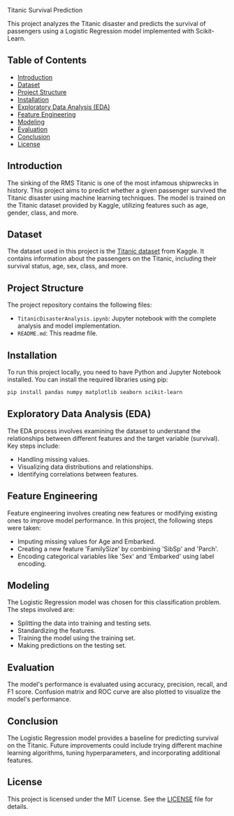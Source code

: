 
Titanic Survival Prediction

This project analyzes the Titanic disaster and predicts the survival of passengers using a Logistic Regression model implemented with Scikit-Learn.

## Table of Contents
- [Introduction](#introduction)
- [Dataset](#dataset)
- [Project Structure](#project-structure)
- [Installation](#installation)
- [Exploratory Data Analysis (EDA)](#exploratory-data-analysis-eda)
- [Feature Engineering](#feature-engineering)
- [Modeling](#modeling)
- [Evaluation](#evaluation)
- [Conclusion](#conclusion)
- [License](#license)

## Introduction
The sinking of the RMS Titanic is one of the most infamous shipwrecks in history. This project aims to predict whether a given passenger survived the Titanic disaster using machine learning techniques. The model is trained on the Titanic dataset provided by Kaggle, utilizing features such as age, gender, class, and more.

## Dataset
The dataset used in this project is the [Titanic dataset](https://www.kaggle.com/c/titanic/data) from Kaggle. It contains information about the passengers on the Titanic, including their survival status, age, sex, class, and more.

## Project Structure
The project repository contains the following files:

- `TitanicDisasterAnalysis.ipynb`: Jupyter notebook with the complete analysis and model implementation.
- `README.md`: This readme file.

## Installation
To run this project locally, you need to have Python and Jupyter Notebook installed. You can install the required libraries using pip:

```bash
pip install pandas numpy matplotlib seaborn scikit-learn
```

## Exploratory Data Analysis (EDA)
The EDA process involves examining the dataset to understand the relationships between different features and the target variable (survival). Key steps include:

- Handling missing values.
- Visualizing data distributions and relationships.
- Identifying correlations between features.

## Feature Engineering
Feature engineering involves creating new features or modifying existing ones to improve model performance. In this project, the following steps were taken:

- Imputing missing values for Age and Embarked.
- Creating a new feature 'FamilySize' by combining 'SibSp' and 'Parch'.
- Encoding categorical variables like 'Sex' and 'Embarked' using label encoding.

## Modeling
The Logistic Regression model was chosen for this classification problem. The steps involved are:

- Splitting the data into training and testing sets.
- Standardizing the features.
- Training the model using the training set.
- Making predictions on the testing set.

## Evaluation
The model's performance is evaluated using accuracy, precision, recall, and F1 score. Confusion matrix and ROC curve are also plotted to visualize the model's performance.

## Conclusion
The Logistic Regression model provides a baseline for predicting survival on the Titanic. Future improvements could include trying different machine learning algorithms, tuning hyperparameters, and incorporating additional features.

## License
This project is licensed under the MIT License. See the [LICENSE](LICENSE) file for details.

